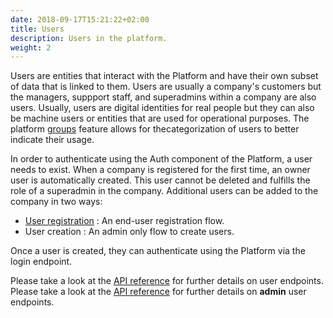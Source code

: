 ```yaml
---
date: 2018-09-17T15:21:22+02:00
title: Users
description: Users in the platform.
weight: 2
---
```


Users are entities that interact with the Platform and have their own subset of data that is linked to them. Users are usually a company's customers but the managers, suppport staff, and superadmins within a company are also users. Usually, users are digital identities for real people but they can also be machine users or entities that are used for operational purposes. The platform [groups](/platform/users/groups/) feature allows for thecategorization of users to better indicate their usage.

In order to authenticate using the Auth component of the Platform, a user needs to exist. When a company is registered for the first time, an owner user is automatically created. This user cannot be deleted and fulfills the role of a superadmin in the company. Additional users can be added to the company in two ways:

- [User registration](http://localhost:1313/platform/auth/authentication/) : An end-user registration flow.
- User creation : An admin only flow to create users.

Once a user is created, they can authenticate using the Platform via the login endpoint.

<aside class="notice">
	Please take a look at the <a href="https://api.rehive.com/?api=rehive-platform-api#tag/user/GET/3/user/" target="_blank">API reference</a> for further details on user endpoints.
</aside>

<aside class="notice">
	Please take a look at the <a href="https://api.rehive.com/?api=rehive-platform-admin-api#tag/users/GET/3/admin/users/" target="_blank">API reference</a> for further details on <strong>admin</strong> user endpoints.
</aside>
